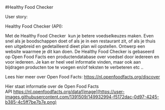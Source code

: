 #Healthy Food Checker

User story:


Healthy Food Checker (API):

Met de Healthy Food Checker  kun je betere voedselkeuzes maken. Even snel als je boodschappen doet of als je in een restaurant zit, of als je thuis een uitgebreid en gedetailleerd dieet plan wil opstellen. Ontwerp een website waarmee je dit kan doen.
De Healthy Food Checker is gebaseerd op Open Food Facts een productendatabase over voedsel door iedereen en voor iedereen. Je kan er heel veel informatie vinden, maar ook aan bijdragen producten toe te voegen en/of teksten te verbeteren etc ..

Lees hier meer over Open Food Facts: https://nl.openfoodfacts.org/discover

Hier staat informatie over de Open Food Facts API https://nl.openfoodfacts.org/data![image](https://user-images.githubusercontent.com/1391509/149932994-f5172dac-0d97-4245-b385-4c5ff7be7b7e.png)
